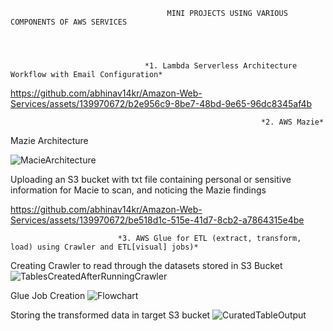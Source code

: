                                        MINI PROJECTS USING VARIOUS COMPONENTS OF AWS SERVICES 




                                  *1. Lambda Serverless Architecture Workflow with Email Configuration* 

https://github.com/abhinav14kr/Amazon-Web-Services/assets/139970672/b2e956c9-8be7-48bd-9e65-96dc8345af4b









                                                            *2. AWS Mazie* 

                                                            

Mazie Architecture 

![MacieArchitecture](https://github.com/abhinav14kr/Amazon-Web-Services/assets/139970672/b41421ce-042d-441a-95a5-76317949b7d2)




Uploading an S3 bucket with txt file containing personal or sensitive information for Macie to scan, and noticing the Mazie findings





https://github.com/abhinav14kr/Amazon-Web-Services/assets/139970672/be518d1c-515e-41d7-8cb2-a7864315e4be











                            *3. AWS Glue for ETL (extract, transform, load) using Crawler and ETL[visual] jobs)*

                            

Creating Crawler to read through the datasets stored in S3 Bucket
![TablesCreatedAfterRunningCrawler](https://github.com/abhinav14kr/Amazon-Web-Services/assets/139970672/f462df8f-3bf2-4bdf-9ffc-e689b39d9ebc)  



Glue Job Creation 
![Flowchart](https://github.com/abhinav14kr/Amazon-Web-Services/assets/139970672/ed7eb12c-9142-4417-9eba-ad2e990e00eb)



Storing the transformed data in target S3 bucket
![CuratedTableOutput](https://github.com/abhinav14kr/Amazon-Web-Services/assets/139970672/22bdb3e4-8b75-48f0-ac87-048de6544064)










